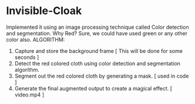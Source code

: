 
# Invisible-Cloak
Implemented it using an image processing technique called Color detection and segmentation.
Why Red?
Sure, we could have used green or any other color also.
ALGORITHM:
1. Capture and store the background frame [ This will be done for some seconds ]
2. Detect the red colored cloth using color detection and segmentation algorithm.
3. Segment out the red colored cloth by generating a mask. [ used in code ]
4. Generate the final augmented output to create a magical effect. [ video.mp4 ]
